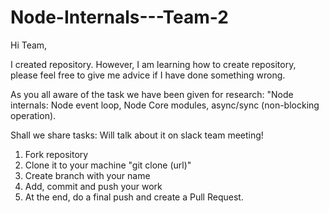 # Node-Internals---Team-2

Hi Team, 

I created repository. However, I am learning how to create repository, please feel free to give me advice if I have done something wrong. 

As you all aware of the task we have been given for research: "Node internals: Node event loop, Node Core modules, async/sync (non-blocking operation). 

Shall we share tasks: Will talk about it on slack team meeting! 



1. Fork repository
2. Clone it to your machine "git clone (url)"
3. Create branch with your name
4. Add, commit and push your work
5. At the end, do a final push and create a Pull Request.
